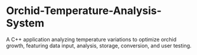 # Orchid-Temperature-Analysis-System
A C++ application analyzing temperature variations to optimize orchid growth, featuring data input, analysis, storage, conversion, and user testing.
